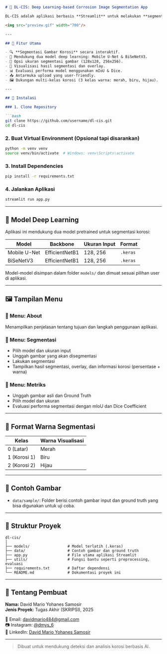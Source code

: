 ```markdown
# 🔬 DL-CIS: Deep Learning-based Corrosion Image Segmentation App

DL-CIS adalah aplikasi berbasis **Streamlit** untuk melakukan **segmentasi gambar korosi** menggunakan model deep learning. Aplikasi ini memungkinkan pengguna untuk memilih model, mengunggah gambar, melakukan segmentasi, serta mengevaluasi hasilnya dengan metrik seperti **IoU** dan **Dice Coefficient**.

<img src="preview.gif" width="700"/>

---

## 📌 Fitur Utama

- 🔍 **Segmentasi Gambar Korosi** secara interaktif.
- 🧠 Mendukung dua model deep learning: Mobile U-Net & BiSeNetV3.
- 📏 Opsi ukuran segmentasi gambar (128x128, 256x256).
- 🎨 Visualisasi hasil segmentasi dan overlay.
- 📊 Evaluasi performa model menggunakan mIoU & Dice.
- 📥 Antarmuka upload yang user-friendly.
- 🖼️ Dukungan multi-kelas korosi (3 kelas warna: merah, biru, hijau).

---

## 🚀 Instalasi

### 1. Clone Repository

```bash
git clone https://github.com/username/dl-cis.git
cd dl-cis
```

### 2. Buat Virtual Environment (Opsional tapi disarankan)

```bash
python -m venv venv
source venv/bin/activate  # Windows: venv\Scripts\activate
```

### 3. Install Dependencies

```bash
pip install -r requirements.txt
```

### 4. Jalankan Aplikasi

```bash
streamlit run app.py
```

---

## 🧠 Model Deep Learning

Aplikasi ini mendukung dua model pretrained untuk segmentasi korosi:

| Model           | Backbone         | Ukuran Input | Format    |
|----------------|------------------|--------------|-----------|
| Mobile U-Net   | EfficientNetB1   | 128, 256     | `.keras`  |
| BiSeNetV3      | EfficientNetB1   | 128, 256     | `.keras`  |

Model-model disimpan dalam folder `models/` dan dimuat sesuai pilihan user di aplikasi.

---

## 🖼️ Tampilan Menu

### 🔹 Menu: About
Menampilkan penjelasan tentang tujuan dan langkah penggunaan aplikasi.

### 🔹 Menu: Segmentasi
- Pilih model dan ukuran input
- Unggah gambar yang akan disegmentasi
- Lakukan segmentasi
- Tampilkan hasil segmentasi, overlay, dan informasi korosi (persentase + warna)

### 🔹 Menu: Metriks
- Unggah gambar asli dan Ground Truth
- Pilih model dan ukuran
- Evaluasi performa segmentasi dengan mIoU dan Dice Coefficient

---

## 🎨 Format Warna Segmentasi

| Kelas        | Warna Visualisasi |
|--------------|-------------------|
| 0 (Latar)    | Merah             |
| 1 (Korosi 1) | Biru              |
| 2 (Korosi 2) | Hijau             |

---

## 🧪 Contoh Gambar

- `data/sample/`: Folder berisi contoh gambar input dan ground truth yang bisa digunakan untuk uji coba.

---

## 📁 Struktur Proyek

```
dl-cis/
│
├── models/                 # Model terlatih (.keras)
├── data/                   # Contoh gambar dan ground truth
├── app.py                  # File utama aplikasi Streamlit
├── utils/                  # Fungsi bantu seperti preprocessing, evaluasi
├── requirements.txt        # Daftar dependensi
└── README.md               # Dokumentasi proyek ini
```

---

## 👤 Tentang Pembuat

**Nama:** David Mario Yohanes Samosir  
**Jenis Proyek:** Tugas Akhir (SKRIPSI), 2025  

📧 Email: [davidmario484@gmail.com](mailto:davidmario484@gmail.com)  
📷 Instagram: [@dmys_6](https://instagram.com/dmys_6)  
💼 LinkedIn: [David Mario Yohanes Samosir](https://www.linkedin.com/in/david-mario-yohanes-samosir)

---

> Dibuat untuk mendukung deteksi dan analisis korosi berbasis AI.
